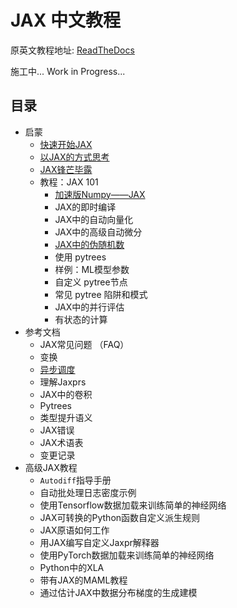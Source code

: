 # JAX 中文教程

原英文教程地址: [ReadTheDocs](https://jax.readthedocs.io/en/latest)

施工中...
Work in Progress...

## 目录

*  启蒙
    * [快速开始JAX](https://github.com/rasin-tsukuba/JAX_chinese_tutorial/blob/main/official-tutorials/GettingStarted/1.1-%E5%BF%AB%E9%80%9F%E5%BC%80%E5%A7%8B.ipynb)
    * [以JAX的方式思考](https://github.com/rasin-tsukuba/JAX_chinese_tutorial/blob/main/official-tutorials/GettingStarted/1.2-%E4%BB%A5JAX%E7%9A%84%E6%96%B9%E5%BC%8F%E6%80%9D%E8%80%83.ipynb)
    * [JAX锋芒毕露](https://github.com/rasin-tsukuba/JAX_chinese_tutorial/blob/main/official-tutorials/GettingStarted/1.3-JAX%E9%94%8B%E8%8A%92%E6%AF%95%E9%9C%B2.ipynb)
    * 教程：JAX 101
        * [加速版Numpy——JAX](https://github.com/rasin-tsukuba/JAX_chinese_tutorial/blob/main/official-tutorials/GettingStarted/Tutorial:Jax101/1.4.1-%E5%8A%A0%E9%80%9F%E7%89%88Numpy%E2%80%94%E2%80%94JAX%20.ipynb)
        * JAX的即时编译
        * JAX中的自动向量化
        * JAX中的高级自动微分
        * [JAX中的伪随机数](https://github.com/rasin-tsukuba/JAX_chinese_tutorial/blob/main/official-tutorials/GettingStarted/Tutorial:Jax101/1.4.5-JAX%E4%B8%AD%E7%9A%84%E4%BC%AA%E9%9A%8F%E6%9C%BA%E6%95%B0.ipynb)
        * 使用 pytrees
        * 样例：ML模型参数
        * 自定义 pytree节点
        * 常见 pytree 陷阱和模式
        * JAX中的并行评估
        * 有状态的计算
* 参考文档
    * JAX常见问题 （FAQ）
    * 变换
    * [异步调度](https://github.com/rasin-tsukuba/JAX_chinese_tutorial/blob/main/official-tutorials/ReferenceDocumentation/2.3-%E5%BC%82%E6%AD%A5%E8%B0%83%E5%BA%A6.ipynb)
    * 理解Jaxprs
    * JAX中的卷积
    * Pytrees
    * 类型提升语义
    * JAX错误
    * JAX术语表
    * 变更记录
* 高级JAX教程
    * `Autodiff`指导手册
    * 自动批处理日志密度示例
    * 使用Tensorflow数据加载来训练简单的神经网络
    * JAX可转换的Python函数自定义派生规则
    * JAX原语如何工作
    * 用JAX编写自定义Jaxpr解释器
    * 使用PyTorch数据加载来训练简单的神经网络
    * Python中的XLA
    * 带有JAX的MAML教程
    * 通过估计JAX中数据分布梯度的生成建模